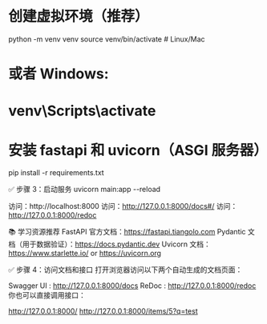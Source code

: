 # 创建虚拟环境（推荐）
python -m venv venv
source venv/bin/activate  # Linux/Mac
# 或者 Windows:
# venv\Scripts\activate

# 安装 fastapi 和 uvicorn（ASGI 服务器）
[//]: # (pip install fastapi uvicorn)
pip install -r requirements.txt

✅ 步骤 3：启动服务
uvicorn main:app --reload


访问：http://localhost:8000
访问：http://127.0.0.1:8000/docs#/
访问：http://127.0.0.1:8000/redoc


📚 学习资源推荐
FastAPI 官方文档：https://fastapi.tiangolo.com
Pydantic 文档（用于数据验证）：https://docs.pydantic.dev
Uvicorn 文档：https://www.starlette.io/ or https://uvicorn.org


✅ 步骤 4：访问文档和接口
打开浏览器访问以下两个自动生成的文档页面：

Swagger UI : http://127.0.0.1:8000/docs
ReDoc : http://127.0.0.1:8000/redoc
你也可以直接调用接口：

http://127.0.0.1:8000/
http://127.0.0.1:8000/items/5?q=test